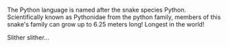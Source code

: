The Python language is named after the snake species Python. Scientifically known as Pythonidae from the python family, members of this snake's family can grow up to 6.25 meters long! Longest in the world!

Slither slither...
